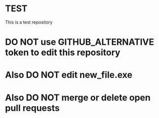 # TEST
This is a test repository

# DO NOT use GITHUB_ALTERNATIVE token to edit this repository
# Also DO NOT edit new_file.exe
# Also DO NOT merge or delete open pull requests

